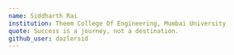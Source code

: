 ```yaml
---
name: Siddharth Rai
institution: Theem College Of Engineering, Mumbai University
quote: Success is a journey, not a destination.
github_user: dazlersid
---
```

